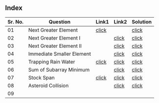 ## Index 

Sr. No. | Question|Link1 | Link2 | Solution
---|---|---|---|---
01 | Next Greater Element | [click](https://practice.geeksforgeeks.org/problems/next-larger-element-1587115620/1?utm_source=youtube&utm_medium=collab_striver_ytdescription&utm_campaign=next-larger-element) ||[click](./Solutions/NextGreaterElement.java)
02| Next Greater Element I | |[click](https://leetcode.com/problems/next-greater-element-i/) |[click](./Solutions/NextGreaterElementI.java)
03 | Next Greater Element II | | [click](https://leetcode.com/problems/next-greater-element-ii/) |[click](./Solutions/NextGreaterElementII.java)
04 | Immediate Smaller Element | |[click](https://practice.geeksforgeeks.org/problems/immediate-smaller-element1142/1?utm_source=youtube&utm_medium=collab_striver_ytdescription&utm_campaign=immediate-smaller-element)|[click](./Solutions/ImmediateSmallerElement.java)
05 | Trapping Rain Water | [click](https://practice.geeksforgeeks.org/problems/trapping-rain-water-1587115621/1?utm_source=youtube&utm_medium=collab_striver_ytdescription&utm_campaign=trapping-rain-water) | [click](https://leetcode.com/problems/trapping-rain-water/) | [click](./Solutions/TrappingRainWater.java)
06 | Sum of Subarray Minimum | |[click](https://leetcode.com/problems/sum-of-subarray-minimums) |[click](./Solutions/SumOfSubarrayMinimum.java)
07 | Stock Span | [click](https://practice.geeksforgeeks.org/problems/stock-span-problem-1587115621/1?utm_source=youtube&utm_medium=collab_striver_ytdescription&utm_campaign=stock-span-problem) |[click](https://leetcode.com/problems/online-stock-span) |[click](./Solutions/StockSpan.java)
08 | Asteroid Collision  | | [click](https://leetcode.com/problems/asteroid-collision/) | [click](./Solutions/AsteroidsCollision.java)
09 | 